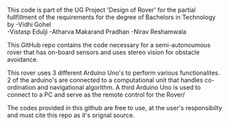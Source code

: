 This code is part of the UG Project 'Design of Rover' for the partial fullfillment of the requirements for the degree of Bachelors in Technology by
-Vidhi Gohel    
-Vistasp Edulji
-Atharva Makarand Pradhan
-Nirav Reshamwala

This GitHub repo contains the code necessary for a semi-autonoumous rover that has on-board sensors and uses stereo vision for obstacle avoidance.

This rover uses 3 different Arduino Uno's to perform various functionalites. 2 of the arduino's are connected to a computational unit that handles co-ordination and navigational algorithm. A third Arduino Uno is used to connect to a PC and serve as the remote control for the Rover/

The codes provided in this github are free to use, at the user's responsibilty and must cite this repo as it's orignal source.
